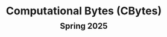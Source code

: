 <h1 style="margin-bottom: 0.4em; text-align: center;">
    <b>Computational Bytes</b> (CBytes)<br>
</h1>
<h2 style="margin-top: 0.0em; text-align: center;">
    Spring 2025
</h2>
